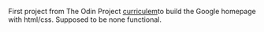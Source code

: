 First project from The Odin Project <a href="http://www.theodinproject.com/courses/web-development-101/lessons/html-css">curriculem</a>to build the Google homepage with html/css. Supposed to be none functional.